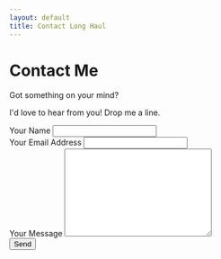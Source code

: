 ```yaml
---
layout: default
title: Contact Long Haul
---
```


<div id="contact">
  <h1 class="pageTitle">Contact Me</h1>
  <div class="contactContent">
    <p class="intro">Got something on your mind?</p>
    <p>I'd love to hear from you!  Drop me a line.</p>
  </div>
<form
  action="https://formspree.io/f/myyqjlyq"
  method="POST"
>
    <label for="name">Your Name</label>
    <input type="text" id="name" name="name" class="full-width"><br>
    <label for="email">Your Email Address</label>
    <input type="email" id="email" name="_replyto" class="full-width"><br>
    <label for="message">Your Message</label>
    <textarea name="message" id="message" cols="30" rows="10" class="full-width"></textarea><br>
    <input type="submit" value="Send" class="button">
  </form>
</div>
